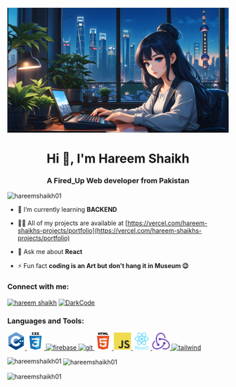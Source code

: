 ![logo](https://github.com/HareemShaikh01/HareemShaikh01/blob/main/githubbanner.jpeg)

<h1 align="center">Hi 👋, I'm Hareem Shaikh</h1>
<h3 align="center">A Fired_Up Web developer from Pakistan</h3>

<p align="left"> <img src="https://komarev.com/ghpvc/?username=hareemshaikh01&label=Profile%20views&color=0e75b6&style=flat" alt="hareemshaikh01" /> </p>

- 🌱 I’m currently learning **BACKEND**

- 👨‍💻 All of my projects are available at [https://vercel.com/hareem-shaikhs-projects/portfolio](https://vercel.com/hareem-shaikhs-projects/portfolio)

- 💬 Ask me about **React**

- ⚡ Fun fact **coding is an Art but don't hang it in Museum 😉**

<h3 align="left">Connect with me:</h3>
<p align="left">
<a href="https://linkedin.com/in/hareem shaikh" target="blank"><img align="center" src="https://raw.githubusercontent.com/rahuldkjain/github-profile-readme-generator/master/src/images/icons/Social/linked-in-alt.svg" alt="hareem shaikh" height="30" width="40" /></a>
<a href="https://discord.gg/DarkCode" target="blank"><img align="center" src="https://raw.githubusercontent.com/rahuldkjain/github-profile-readme-generator/master/src/images/icons/Social/discord.svg" alt="DarkCode" height="30" width="40" /></a>
</p>

<h3 align="left">Languages and Tools:</h3>
<p align="left"> <a href="https://www.w3schools.com/cpp/" target="_blank" rel="noreferrer"> <img src="https://raw.githubusercontent.com/devicons/devicon/master/icons/cplusplus/cplusplus-original.svg" alt="cplusplus" width="40" height="40"/> </a> <a href="https://www.w3schools.com/css/" target="_blank" rel="noreferrer"> <img src="https://raw.githubusercontent.com/devicons/devicon/master/icons/css3/css3-original-wordmark.svg" alt="css3" width="40" height="40"/> </a> <a href="https://firebase.google.com/" target="_blank" rel="noreferrer"> <img src="https://www.vectorlogo.zone/logos/firebase/firebase-icon.svg" alt="firebase" width="40" height="40"/> </a> <a href="https://git-scm.com/" target="_blank" rel="noreferrer"> <img src="https://www.vectorlogo.zone/logos/git-scm/git-scm-icon.svg" alt="git" width="40" height="40"/> </a> <a href="https://www.w3.org/html/" target="_blank" rel="noreferrer"> <img src="https://raw.githubusercontent.com/devicons/devicon/master/icons/html5/html5-original-wordmark.svg" alt="html5" width="40" height="40"/> </a> <a href="https://developer.mozilla.org/en-US/docs/Web/JavaScript" target="_blank" rel="noreferrer"> <img src="https://raw.githubusercontent.com/devicons/devicon/master/icons/javascript/javascript-original.svg" alt="javascript" width="40" height="40"/> </a> <a href="https://reactjs.org/" target="_blank" rel="noreferrer"> <img src="https://raw.githubusercontent.com/devicons/devicon/master/icons/react/react-original-wordmark.svg" alt="react" width="40" height="40"/> </a> <a href="https://redux.js.org" target="_blank" rel="noreferrer"> <img src="https://raw.githubusercontent.com/devicons/devicon/master/icons/redux/redux-original.svg" alt="redux" width="40" height="40"/> </a> <a href="https://tailwindcss.com/" target="_blank" rel="noreferrer"> <img src="https://www.vectorlogo.zone/logos/tailwindcss/tailwindcss-icon.svg" alt="tailwind" width="40" height="40"/> </a> </p>

<p><img align="left" src="https://github-readme-stats.vercel.app/api/top-langs?username=hareemshaikh01&show_icons=true&locale=en&layout=compact" alt="hareemshaikh01" /></p>

<p>&nbsp;<img align="center" src="https://github-readme-stats.vercel.app/api?username=hareemshaikh01&show_icons=true&locale=en" alt="hareemshaikh01" /></p>

<p><img align="center" src="https://github-readme-streak-stats.herokuapp.com/?user=hareemshaikh01&" alt="hareemshaikh01" /></p>
